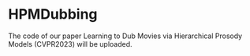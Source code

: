 # HPMDubbing
The code of our paper Learning to Dub Movies via Hierarchical Prosody Models (CVPR2023) will be uploaded.
